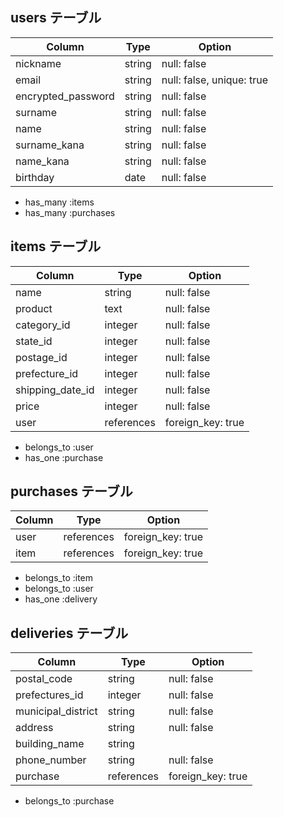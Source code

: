 ## users テーブル

| Column             | Type   | Option                    |
| ------------------ | ------ | ------------------------- |
| nickname           | string | null: false               |
| email              | string | null: false, unique: true |
| encrypted_password | string | null: false               |
| surname            | string | null: false               |
| name               | string | null: false               |
| surname_kana       | string | null: false               |
| name_kana          | string | null: false               |
| birthday           | date   | null: false               | 

- has_many :items
- has_many :purchases

## items テーブル

| Column            | Type       | Option            |
| ----------------- | ---------- | ----------------- |
| name              | string     | null: false       |
| product           | text       | null: false       |
| category_id       | integer    | null: false       |
| state_id          | integer    | null: false       |
| postage_id        | integer    | null: false       |
| prefecture_id     | integer    | null: false       |
| shipping_date_id  | integer    | null: false       |
| price             | integer    | null: false       |
| user              | references | foreign_key: true |

- belongs_to :user
- has_one :purchase

## purchases テーブル

| Column      | Type          | Option            |
| ----------- | ------------- | ----------------- |
| user        | references    | foreign_key: true |
| item        | references    | foreign_key: true |

- belongs_to :item
- belongs_to :user
- has_one :delivery

## deliveries テーブル

| Column             | Type          | Option            |
| ------------------ | ------------- | ----------------- |
| postal_code        | string        | null: false       |
| prefectures_id     | integer       | null: false       |
| municipal_district | string        | null: false       |
| address            | string        | null: false       |
| building_name      | string        |                   |
| phone_number       | string        | null: false       |
| purchase           | references    | foreign_key: true |

- belongs_to :purchase
